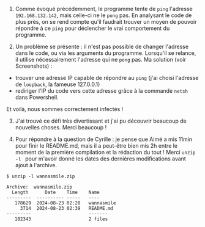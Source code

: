 1. Comme évoqué précédemment, le programme tente de `ping` l'adresse `192.168.132.142`, mais celle-ci ne le `pong` pas. En analysant le code de plus près, on se rend compte qu'il faudrait trouver un moyen de pouvoir répondre à ce `ping` pour déclencher le vrai comportement du programme.

2. Un problème se présente : il n'est pas possible de changer l'adresse dans le code, ou via les arguments du programme. Lorsqu'il se relance, il utilise nécessairement l'adresse qui ne `pong` pas.
Ma solution (voir Screenshots) :

- trouver une adresse IP capable de répondre au `ping` (j'ai choisi l'adresse de `loopback`, la fameuse 127.0.0.1)
- rediriger l'IP du code vers cette adresse grâce à la commande `netsh` dans Powershell.

Et voilà, nous sommes correctement infectés !

3. J'ai trouvé ce défi très divertissant et j'ai pu découvrir beaucoup de nouvelles choses. Merci beaucoup !

4. Pour répondre à la question de Cyrille : je pense que Aimé a mis 11min pour finir le README.md, mais il a peut-être bien mis 2h entre le moment de la première compilation et la rédaction du tout ! Merci `unzip -l ` pour m'avoir donné les dates des dernières modifications avant ajout à l'archive. 
```Shell
$ unzip -l wannasmile.zip

Archive:  wannasmile.zip
  Length      Date    Time    Name
---------  ---------- -----   ----
   178629  2024-08-23 02:28   wannasmile
     3714  2024-08-23 02:39   README.md
---------                     -------
   182343                     2 files
```
